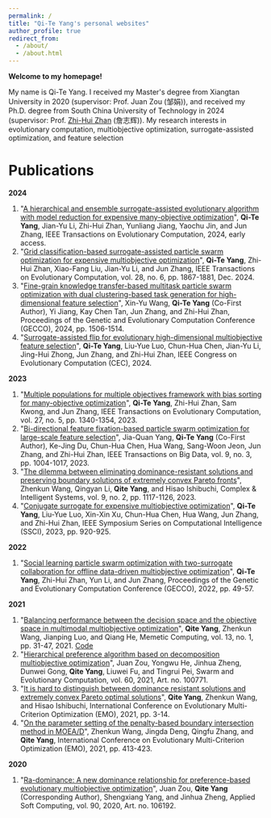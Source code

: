 ```yaml
---
permalink: /
title: "Qi-Te Yang's personal websites"
author_profile: true
redirect_from: 
  - /about/
  - /about.html
---
```



**Welcome to my homepage!**

My name is Qi-Te Yang. I received my Master's degree from Xiangtan University in 2020 (supervisor: Prof. Juan Zou (邹娟)), and received my Ph.D. degree from South China University of Technology in 2024 (supervisor: Prof. [Zhi-Hui Zhan](https://zhanapollo.github.io/zhanzhh/) (詹志辉)). My research interests in evolutionary computation, multiobjective optimization, surrogate-assisted optimization, and feature selection

Publications
======
**2024**
1. "[A hierarchical and ensemble surrogate-assisted evolutionary algorithm with model reduction for expensive many-objective optimization](https://ieeexplore.ieee.org/abstract/document/10630664/)", **Qi-Te Yang**, Jian-Yu Li, Zhi-Hui Zhan, Yunliang Jiang, Yaochu Jin, and Jun Zhang, IEEE Transactions on Evolutionary Computation, 2024, early access.
2. "[Grid classification-based surrogate-assisted particle swarm optimization for expensive multiobjective optimization](https://ieeexplore.ieee.org/abstract/document/10349694)", **Qi-Te Yang**, Zhi-Hui Zhan, Xiao-Fang Liu, Jian-Yu Li, and Jun Zhang, IEEE Transactions on Evolutionary Computation, vol. 28, no. 6, pp. 1867-1881, Dec. 2024.
3. "[Fine-grain knowledge transfer-based multitask particle swarm optimization with dual clustering-based task generation for high-dimensional feature selection](https://dl.acm.org/doi/abs/10.1145/3638529.3654023)", Xin-Yu Wang, **Qi-Te Yang** (Co-First Author), Yi Jiang, Kay Chen Tan, Jun Zhang, and Zhi-Hui Zhan, Proceedings of the Genetic and Evolutionary Computation Conference (GECCO), 2024, pp. 1506-1514.
4. "[Surrogate-assisted flip for evolutionary high-dimensional multiobjective feature selection](https://ieeexplore.ieee.org/abstract/document/10612094)", **Qi-Te Yang**, Liu-Yue Luo, Chun-Hua Chen, Jian-Yu Li, Jing-Hui Zhong, Jun Zhang, and Zhi-Hui Zhan, IEEE Congress on Evolutionary Computation (CEC), 2024.

**2023**
1. "[Multiple populations for multiple objectives framework with bias sorting for many-objective optimization](https://ieeexplore.ieee.org/abstract/document/9911762)", **Qi-Te Yang**, Zhi-Hui Zhan, Sam Kwong, and Jun Zhang, IEEE Transactions on Evolutionary Computation, vol. 27, no. 5, pp. 1340-1354, 2023.
2. "[Bi-directional feature fixation-based particle swarm optimization for large-scale feature selection](https://ieeexplore.ieee.org/abstract/document/10002858)", Jia-Quan Yang, **Qi-Te Yang** (Co-First Author), Ke-Jing Du, Chun-Hua Chen, Hua Wang, Sang-Woon Jeon, Jun Zhang, and Zhi-Hui Zhan, IEEE Transactions on Big Data, vol. 9, no. 3, pp. 1004-1017, 2023.
3. "[The dilemma between eliminating dominance-resistant solutions and preserving boundary solutions of extremely convex Pareto fronts](https://link.springer.com/article/10.1007/s40747-021-00543-2)", Zhenkun Wang, Qingyan Li, **Qite Yang**, and Hisao Ishibuchi, Complex & Intelligent Systems, vol. 9, no. 2, pp. 1117-1126, 2023.
4. "[Conjugate surrogate for expensive multiobjective optimization](https://ieeexplore.ieee.org/abstract/document/10371964)", **Qi-Te Yang**, Liu-Yue Luo, Xin-Xin Xu, Chun-Hua Chen, Hua Wang, Jun Zhang, and Zhi-Hui Zhan, IEEE Symposium Series on Computational Intelligence (SSCI), 2023, pp. 920-925.

**2022**
1. "[Social learning particle swarm optimization with two-surrogate collaboration for offline data-driven multiobjective optimization](https://dl.acm.org/doi/abs/10.1145/3512290.3528708)", **Qi-Te Yang**, Zhi-Hui Zhan, Yun Li, and Jun Zhang, Proceedings of the Genetic and Evolutionary Computation Conference (GECCO), 2022, pp. 49-57.

**2021**
1. "[Balancing performance between the decision space and the objective space in multimodal multiobjective optimization](https://link.springer.com/article/10.1007/s12293-021-00325-w)", **Qite Yang**, Zhenkun Wang, Jianping Luo, and Qiang He, Memetic Computing, vol. 13, no. 1, pp. 31-47, 2021. [Code](https://github.com/QiteYang/EMO-DD)
2. "[Hierarchical preference algorithm based on decomposition multiobjective optimization](https://www.sciencedirect.com/science/article/pii/S2210650220304247)", Juan Zou, Yongwu He, Jinhua Zheng, Dunwei Gong, **Qite Yang**, Liuwei Fu, and Tingrui Pei, Swarm and Evolutionary Computation, vol. 60, 2021, Art. no. 100771.
3. "[It is hard to distinguish between dominance resistant solutions and extremely convex Pareto optimal solutions](https://link.springer.com/chapter/10.1007/978-3-030-72062-9_1)", **Qite Yang**, Zhenkun Wang, and Hisao Ishibuchi, International Conference on Evolutionary Multi-Criterion Optimization (EMO), 2021, pp. 3-14.
4. "[On the parameter setting of the penalty-based boundary intersection method in MOEA/D](https://link.springer.com/chapter/10.1007/978-3-030-72062-9_33)", Zhenkun Wang, Jingda Deng, Qingfu Zhang, and **Qite Yang**, International Conference on Evolutionary Multi-Criterion Optimization (EMO), 2021, pp. 413-423.
   
**2020**
1. "[Ra-dominance: A new dominance relationship for preference-based evolutionary multiobjective optimization](https://www.sciencedirect.com/science/article/pii/S1568494620301320)", Juan Zou, **Qite Yang** (Corresponding Author), Shengxiang Yang, and Jinhua Zheng, Applied Soft Computing, vol. 90, 2020, Art. no. 106192.
